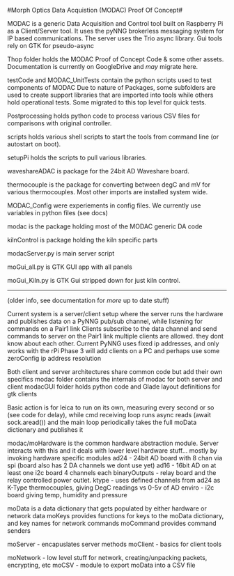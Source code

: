 #Morph Optics Data Acquistion (MODAC) Proof Of Concept#

MODAC is a generic Data Acquisition and Control tool built on Raspberry Pi as a Client/Server tool.
It uses the pyNNG brokerless messaging system for IP based communications. The server uses the Trio async library. Gui tools rely on GTK for pseudo-async

Thop folder holds the MODAC Proof of Concept Code & some other assets. 
Documentation is currently on GoogleDrive and *may* migrate here.

testCode and MODAC_UnitTests contain the python scripts used to test components of MODAC
Due to nature of Packages, some subfolders are used to create support libraries that are imported into tools while others hold operational tests. Some migrated to this top level for quick tests.

Postprocessing holds python code to process various CSV files for comparisons with original controller.

scripts holds various shell scripts to start the tools from command line (or autostart on boot).

setupPi holds the scripts to pull various libraries.

waveshareADAC is package for the 24bit AD Waveshare board.

thermocouple is the package for converting between degC and mV for various thermocouples. Most other imports are installed system wide.

MODAC_Config were experiements in config files. We currently use variables in python files (see docs)

modac is the package holding most of the MODAC generic DA code

kilnControl is package holding the kiln specific parts

modacServer.py is main server script

moGui_all.py is GTK GUI app with all panels

moGui_Kiln.py is GTK Gui stripped down for just kiln control.

------
(older info, see documentation for *more* up to date stuff)

Current system is a server/client setup where the server runs
the hardware and publishes data on a PyNNG pub/sub channel, while listening for commands on a Pair1 link
Clients subscribe to the data channel and send commands to server on the Pair1 link 
multiple clients are allowed. they dont know about each other.
Current PyNNG uses fixed ip addresses, and only works with the rPi
Phase 3 will add clients on a PC and perhaps use some zeroConfig ip address resolution

Both client and server architectures share common code but add their own specifics
modac folder contains the internals of modac for both server and client
modacGUI folder holds python code and Glade layout definitions for gtk clients

Basic action is for leica to run on its own, measuring every second or so (see code for delay),
while cmd receiving loop runs async reads (await sock.aread())
and the main loop periodically takes the full moData dictionary and publishes it

modac/moHardware is the common hardware abstraction module. Server interacts with this and it deals
with lower level hardware stuff... mostly by invoking hardware specific modules
ad24 - 24bit AD board with 8 chan via spi  (board also has 2 DA channels we dont use yet)
ad16 - 16bit AD on at least one i2c board 4 channels each
binaryOutputs - relay board and the relay controlled power outlet.
ktype - uses defined channels from ad24 as K-Type thermocouples, giving DegC readings vs 0-5v of AD
enviro - i2c board giving temp, humidity and pressure

moData is a data dictionary that gets populated by either hardware or network data
moKeys provides functions for keys to the moData dictionary, and key names for network commands
moCommand  provides command senders

moServer - encapuslates server methods
moClient - basics for client tools

moNetwork - low level stuff for network, creating/unpacking packets, encrypting, etc
moCSV - module to export moData into a CSV file

